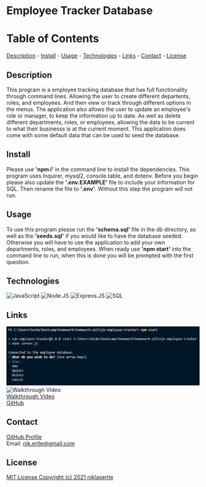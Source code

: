 # Employee Tracker Database

# Table of Contents
[Description](#description) - 
[Install](#install) - 
[Usage](#usage) - 
[Technologies](#technologies) -
[Links](#links) - 
[Contact](#contact) - 
[License](#license)

## Description
This program is a employee tracking database that has full functionality through command lines. Allowing the user to create different departents, roles, and employees. And then view or track through different options in the menus. The application also allows the user to update an employee's role or manager, to keep the information up to date. As well as delete different departments, roles, or employees, allowing the data to be current to what their businesss is at the current moment. This application does come with some default data that can be used to seed the database. 

## Install
Please use **'npm i'** in the command line to install the dependencies. This program uses Inquirer, mysql2, console.table, and dotenv.
Before you begin please also update the **'.env.EXAMPLE'** file to include your information for SQL. Then rename the file to **'.env'**. Without this step the program will not run. 

## Usage
To use this program please run the **'schema.sql'** file in the db directory, as well as the **'seeds.sql'** if you would like to have the database seeded. Otherwise you will have to use the application to add your own departments, roles, and employees. When ready use **'npm start'** into the command line to run, when this is done you will be prompted with the first question.

## Technologies
![JavaScript](https://img.shields.io/static/v1?style=for-the-badge&message=JavaScript&color=222222&logo=JavaScript&logoColor=F7DF1E&label=)
![Node.JS](https://img.shields.io/static/v1?style=for-the-badge&message=Node.JS&color=222222&logo=Node.JS&logoColor=F7DF1E&label=)
![Express.JS](https://img.shields.io/static/v1?style=for-the-badge&message=Express.JS&color=222222&label=)
![SQL](https://img.shields.io/static/v1?style=for-the-badge&message=SQL&color=222222&label=)

## Links
![App Screenshot](./assets/employee_tracker.JPG)<br>
![Walkthrough Video](./assets/employee_tracker.gif)<br>
[Walkthrough Video](https://youtu.be/Kc4LoSVHORo) <br>
[GitHub](https://github.com/niklasertle/nje-employee-tracker)

## Contact
[GitHub Profile](https://github.com/niklasertle)<br>
Email: nik.ertle@gmail.com

## License
[MIT License Copyright (c) 2021 niklasertle](LICENSE)
